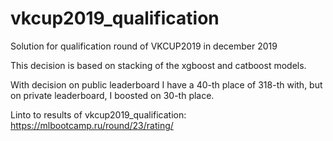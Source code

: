 # vkcup2019_qualification
Solution for qualification round of VKCUP2019 in december 2019

This decision is based on stacking of the xgboost and catboost models.

With decision on public leaderboard I have a 40-th place of 318-th with, but on private leaderboard, I boosted on 30-th place.

Linto to results of vkcup2019_qualification: https://mlbootcamp.ru/round/23/rating/
